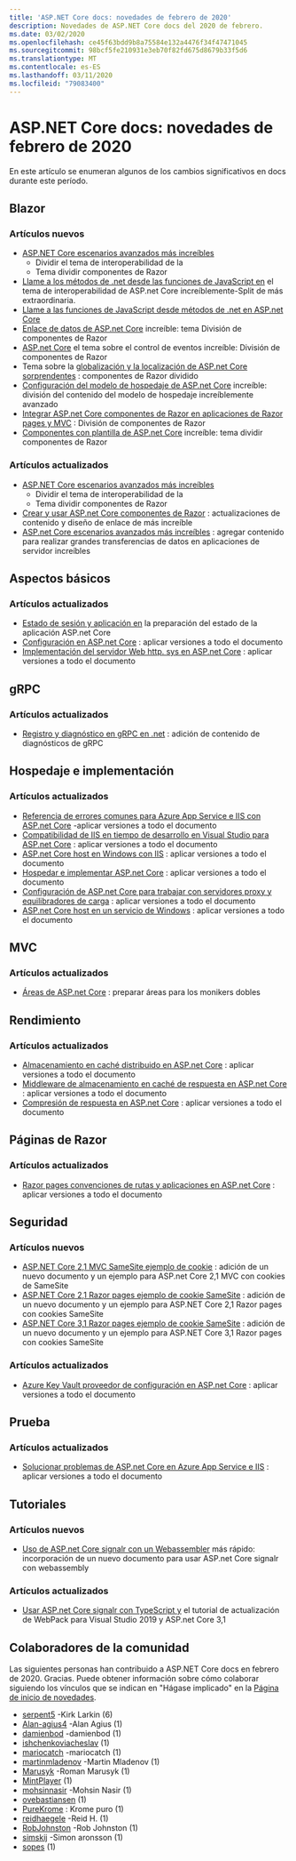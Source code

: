 ```yaml
---
title: 'ASP.NET Core docs: novedades de febrero de 2020'
description: Novedades de ASP.NET Core docs del 2020 de febrero.
ms.date: 03/02/2020
ms.openlocfilehash: ce45f63bdd9b8a75584e132a4476f34f47471045
ms.sourcegitcommit: 98bcf5fe210931e3eb70f82fd675d8679b33f5d6
ms.translationtype: MT
ms.contentlocale: es-ES
ms.lasthandoff: 03/11/2020
ms.locfileid: "79083400"
---
```

# <a name="aspnet-core-docs-whats-new-for-february-2020"></a>ASP.NET Core docs: novedades de febrero de 2020

En este artículo se enumeran algunos de los cambios significativos en docs durante este período.

## <a name="blazor"></a>Blazor

### <a name="new-articles"></a>Artículos nuevos

- [ASP.NET Core escenarios avanzados más increíbles](../blazor/advanced-scenarios.md)
  - Dividir el tema de interoperabilidad de la
  - Tema dividir componentes de Razor
- [Llame a los métodos de .net desde las funciones de JavaScript en](../blazor/call-dotnet-from-javascript.md) el tema de interoperabilidad de ASP.net Core increíblemente-Split de más extraordinaria.
- [Llame a las funciones de JavaScript desde métodos de .net en ASP.net Core](../blazor/call-javascript-from-dotnet.md)
- [Enlace de datos de ASP.net Core](../blazor/data-binding.md) increíble: tema División de componentes de Razor
- [ASP.net Core](../blazor/event-handling.md) el tema sobre el control de eventos increíble: División de componentes de Razor
- Tema sobre la [globalización y la localización de ASP.net Core sorprendentes](../blazor/globalization-localization.md) : componentes de Razor dividido
- [Configuración del modelo de hospedaje de ASP.net Core](../blazor/hosting-model-configuration.md) increíble: división del contenido del modelo de hospedaje increíblemente avanzado
- [Integrar ASP.net Core componentes de Razor en aplicaciones de Razor pages y MVC](../blazor/integrate-components.md) : División de componentes de Razor
- [Componentes con plantilla de ASP.net Core](../blazor/templated-components.md) increíble: tema dividir componentes de Razor

### <a name="updated-articles"></a>Artículos actualizados

- [ASP.NET Core escenarios avanzados más increíbles](../blazor/advanced-scenarios.md)
  - Dividir el tema de interoperabilidad de la
  - Tema dividir componentes de Razor
- [Crear y usar ASP.net Core componentes de Razor](../blazor/components.md) : actualizaciones de contenido y diseño de enlace de más increíble
- [ASP.net Core escenarios avanzados más increíbles](../blazor/advanced-scenarios.md) : agregar contenido para realizar grandes transferencias de datos en aplicaciones de servidor increíbles

## <a name="fundamentals"></a>Aspectos básicos

### <a name="updated-articles"></a>Artículos actualizados

- [Estado de sesión y aplicación en](../fundamentals/app-state.md) la preparación del estado de la aplicación ASP.net Core
- [Configuración en ASP.net Core](../fundamentals/configuration/index.md) : aplicar versiones a todo el documento
- [Implementación del servidor Web http. sys en ASP.net Core](../fundamentals/servers/httpsys.md) : aplicar versiones a todo el documento

## <a name="grpc"></a>gRPC

### <a name="updated-articles"></a>Artículos actualizados

- [Registro y diagnóstico en gRPC en .net](../grpc/diagnostics.md) : adición de contenido de diagnósticos de gRPC

## <a name="hosting-and-deployment"></a>Hospedaje e implementación

### <a name="updated-articles"></a>Artículos actualizados

- [Referencia de errores comunes para Azure App Service e IIS con ASP.net Core](../host-and-deploy/azure-iis-errors-reference.md) -aplicar versiones a todo el documento
- [Compatibilidad de IIS en tiempo de desarrollo en Visual Studio para ASP.net Core](../host-and-deploy/iis/development-time-iis-support.md) : aplicar versiones a todo el documento
- [ASP.net Core host en Windows con IIS](../host-and-deploy/iis/index.md) : aplicar versiones a todo el documento
- [Hospedar e implementar ASP.net Core](../host-and-deploy/index.md) : aplicar versiones a todo el documento
- [Configuración de ASP.net Core para trabajar con servidores proxy y equilibradores de carga](../host-and-deploy/proxy-load-balancer.md) : aplicar versiones a todo el documento
- [ASP.net Core host en un servicio de Windows](../host-and-deploy/windows-service.md) : aplicar versiones a todo el documento

## <a name="mvc"></a>MVC

### <a name="updated-articles"></a>Artículos actualizados

- [Áreas de ASP.net Core](../mvc/controllers/areas.md) : preparar áreas para los monikers dobles

## <a name="performance"></a>Rendimiento

### <a name="updated-articles"></a>Artículos actualizados

- [Almacenamiento en caché distribuido en ASP.net Core](../performance/caching/distributed.md) : aplicar versiones a todo el documento
- [Middleware de almacenamiento en caché de respuesta en ASP.net Core](../performance/caching/middleware.md) : aplicar versiones a todo el documento
- [Compresión de respuesta en ASP.net Core](../performance/response-compression.md) : aplicar versiones a todo el documento

## <a name="razor-pages"></a>Páginas de Razor

### <a name="updated-articles"></a>Artículos actualizados

- [Razor pages convenciones de rutas y aplicaciones en ASP.net Core](../razor-pages/razor-pages-conventions.md) : aplicar versiones a todo el documento

## <a name="security"></a>Seguridad

### <a name="new-articles"></a>Artículos nuevos

- [ASP.NET Core 2,1 MVC SameSite ejemplo de cookie](../security/samesite/mvc21.md) : adición de un nuevo documento y un ejemplo para ASP.net Core 2,1 MVC con cookies de SameSite
- [ASP.NET Core 2,1 Razor pages ejemplo de cookie SameSite](../security/samesite/rp21.md) : adición de un nuevo documento y un ejemplo para ASP.NET Core 2,1 Razor pages con cookies SameSite
- [ASP.NET Core 3,1 Razor pages ejemplo de cookie SameSite](../security/samesite/rp31.md) : adición de un nuevo documento y un ejemplo para ASP.NET Core 3,1 Razor pages con cookies SameSite

### <a name="updated-articles"></a>Artículos actualizados

- [Azure Key Vault proveedor de configuración en ASP.net Core](../security/key-vault-configuration.md) : aplicar versiones a todo el documento

## <a name="testing"></a>Prueba

### <a name="updated-articles"></a>Artículos actualizados

- [Solucionar problemas de ASP.net Core en Azure App Service e IIS](../test/troubleshoot-azure-iis.md) : aplicar versiones a todo el documento

## <a name="tutorials"></a>Tutoriales

### <a name="new-articles"></a>Artículos nuevos

- [Uso de ASP.net Core signalr con un Webassembler](../tutorials/signalr-blazor-webassembly.md) más rápido: incorporación de un nuevo documento para usar ASP.net Core signalr con webassembly

### <a name="updated-articles"></a>Artículos actualizados

- [Usar ASP.net Core signalr con TypeScript y](../tutorials/signalr-typescript-webpack.md) el tutorial de actualización de WebPack para Visual Studio 2019 y ASP.net Core 3,1

## <a name="community-contributors"></a>Colaboradores de la comunidad

Las siguientes personas han contribuido a ASP.NET Core docs en febrero de 2020. Gracias. Puede obtener información sobre cómo colaborar siguiendo los vínculos que se indican en "Hágase implicado" en la [Página de inicio de novedades](index.yml).

- [serpent5](https://github.com/serpent5) -Kirk Larkin (6)
- [Alan-agius4](https://github.com/alan-agius4) -Alan Agius (1)
- [damienbod](https://github.com/damienbod) -damienbod (1)
- [ishchenkoviacheslav](https://github.com/ishchenkoviacheslav) (1)
- [mariocatch](https://github.com/mariocatch) -mariocatch (1)
- [martinmladenov](https://github.com/martinmladenov) -Martin Mladenov (1)
- [Marusyk](https://github.com/Marusyk) -Roman Marusyk (1)
- [MintPlayer](https://github.com/MintPlayer) (1)
- [mohsinnasir](https://github.com/mohsinnasir) -Mohsin Nasir (1)
- [ovebastiansen](https://github.com/ovebastiansen) (1)
- [PureKrome](https://github.com/PureKrome) : Krome puro (1)
- [reidhaegele](https://github.com/reidhaegele) -Reid H. (1)
- [RobJohnston](https://github.com/RobJohnston) -Rob Johnston (1)
- [simskij](https://github.com/simskij) -Simon aronsson (1)
- [sopes](https://github.com/sopes) (1)
